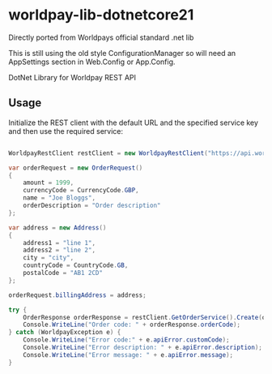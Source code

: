 # worldpay-lib-dotnetcore21
Directly ported from Worldpays official standard .net lib

This is still using the old style ConfigurationManager so will need an AppSettings section in Web.Config or App.Config.

DotNet Library for Worldpay REST API

## Usage

Initialize the REST client with the default URL and the specified service key and then use the required service:
```c#

WorldpayRestClient restClient = new WorldpayRestClient("https://api.worldpay.com/v1", "YOUR_SERVICE_KEY");

var orderRequest = new OrderRequest()
{
    amount = 1999,
    currencyCode = CurrencyCode.GBP,
    name = "Joe Bloggs",
    orderDescription = "Order description"
};

var address = new Address()
{
    address1 = "line 1",
    address2 = "line 2",
    city = "city",
    countryCode = CountryCode.GB,
    postalCode = "AB1 2CD"
};

orderRequest.billingAddress = address;

try {
    OrderResponse orderResponse = restClient.GetOrderService().Create(orderRequest);
    Console.WriteLine("Order code: " + orderResponse.orderCode);
} catch (WorldpayException e) {
	Console.WriteLine("Error code:" + e.apiError.customCode);
    Console.WriteLine("Error description: " + e.apiError.description);
    Console.WriteLine("Error message: " + e.apiError.message);
}
```
